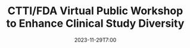 ---
# Documentation: https://wowchemy.com/docs/managing-content/
type: webinar
title: "CTTI/FDA Virtual Public Workshop to Enhance Clinical Study Diversity"
url_freeregister: https://ctti-clinicaltrials.org/webinars/
date: 2023-11-29T7:00
all_day: false
speaker: ""
---